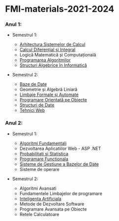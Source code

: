 # FMI-materials-2021-2024

### Anul 1:
- Semestrul 1: 

	* [Arhitectura Sistemelor de Calcul](https://github.com/angiflutur/FMI-materials-2021-2024/tree/main/Anul%201/Semestrul%201/Arhitectura%20Sistemelor%20de%20Calcul)
	* [Calcul Diferențial și Integral](https://github.com/angiflutur/FMI-materials-2021-2024/tree/main/Anul%201/Semestrul%201/Calcul%20Diferential%20si%20Integral)
	* Logică Matematică și Computațională
	* [Programarea Algoritmilor](https://github.com/angiflutur/FMI-materials-2021-2024/tree/main/Anul%201/Semestrul%201/Programarea%20Algoritmilor)
	* [Structuri Algebrice în Informatică](https://github.com/angiflutur/FMI-materials-2021-2024/tree/main/Anul%201/Semestrul%201/Structuri%20Algebrice%20in%20Informatica)	
	
- Semestrul 2: 
	* [Baze de Date](https://github.com/angiflutur/FMI-materials-2021-2024/tree/main/Anul%201/Semestrul%202/Baze%20de%20Date)
	* Geometrie și Algebră Liniară
	* [Limbaje Formale și Automate](https://github.com/angiflutur/FMI-materials-2021-2024/tree/main/Anul%201/Semestrul%202/Limbaje%20Formale%20si%20Automate)
	* [Programare Orientată pe Obiecte](https://github.com/angiflutur/FMI-materials-2021-2024/tree/main/Anul%201/Semestrul%202/Programare%20Orientata%20pe%20Obiecte)
	- [Structuri de Date](https://github.com/angiflutur/FMI-materials-2021-2024/tree/main/Anul%201/Semestrul%202/Structuri%20de%20Date)
	- [Tehnici Web](https://github.com/angiflutur/FMI-materials-2021-2024/tree/main/Anul%201/Semestrul%202/Tehnici%20Web)
	
### Anul 2:
- Semestrul 1:
	* [Algoritmi Fundamentali](https://github.com/angiflutur/FMI-materials-2021-2024/tree/main/Anul%202/Semestrul%201/Algoritmi%20Fundamentali)
	* Dezvoltarea Aplicatiilor Web - ASP .NET
	* [Probabilitati si Statistica](https://github.com/angiflutur/FMI-materials-2021-2024/tree/main/Anul%202/Semestrul%201/Probabilitati%20si%20Statistica)
	* [Programare Functionala](https://github.com/angiflutur/FMI-materials-2021-2024/tree/main/Anul%202/Semestrul%201/Programare%20Functionala)
	* [Sisteme de Gestiune a Bazelor de Date](https://github.com/angiflutur/FMI-materials-2021-2024/tree/main/Anul%202/Semestrul%201/Sisteme%20de%20Gestiune%20a%20Bazelor%20de%20Date)
	* Sisteme de operare
	
- Semestrul 2:
	* Algoritmi Avansati
	* Fundamentele Limbajelor de programare
	* [Inteligenta Artificiala](https://github.com/angiflutur/FMI-materials-2021-2024/tree/main/Anul%202/Semestrul%202/Inteligenta%20Artificiala)
	* Metode de Dezvoltare Software
	* Programare Avansata pe Obiecte
	* Retele Calculatoare
	
	
	
	
	
	
	

